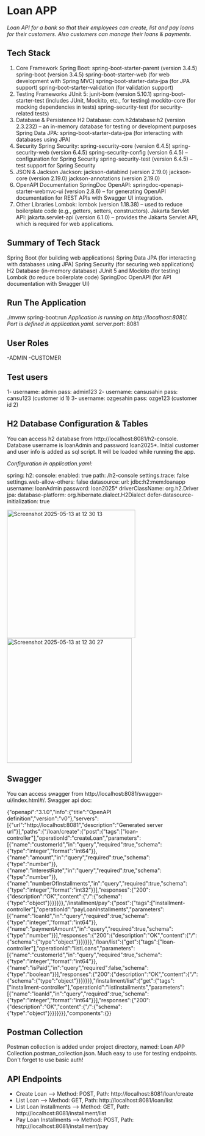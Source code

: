 # **Loan APP**

*Loan API for a bank so that their employees can create, list and pay loans for their customers. Also customers can manage their loans & payments.*

## **Tech Stack**

1. Core Framework
Spring Boot:
spring-boot-starter-parent (version 3.4.5)
spring-boot (version 3.4.5)
spring-boot-starter-web (for web development with Spring MVC)
spring-boot-starter-data-jpa (for JPA support)
spring-boot-starter-validation (for validation support)
2. Testing Frameworks
JUnit 5:
junit-bom (version 5.10.1)
spring-boot-starter-test (includes JUnit, Mockito, etc., for testing)
mockito-core (for mocking dependencies in tests)
spring-security-test (for security-related tests)
3. Database & Persistence
H2 Database:
com.h2database:h2 (version 2.3.232) – an in-memory database for testing or development purposes
Spring Data JPA:
spring-boot-starter-data-jpa (for interacting with databases using JPA)
4. Security
Spring Security:
spring-security-core (version 6.4.5)
spring-security-web (version 6.4.5)
spring-security-config (version 6.4.5) – configuration for Spring Security
spring-security-test (version 6.4.5) – test support for Spring Security
5. JSON & Jackson
Jackson:
jackson-databind (version 2.19.0)
jackson-core (version 2.19.0)
jackson-annotations (version 2.19.0)
6. OpenAPI Documentation
SpringDoc OpenAPI:
springdoc-openapi-starter-webmvc-ui (version 2.8.6) – for generating OpenAPI documentation for REST APIs with Swagger UI integration.
7. Other Libraries
Lombok:
lombok (version 1.18.38) – used to reduce boilerplate code (e.g., getters, setters, constructors).
Jakarta Servlet API:
jakarta.servlet-api (version 6.1.0) – provides the Jakarta Servlet API, which is required for web applications.

## **Summary of Tech Stack**

Spring Boot (for building web applications)
Spring Data JPA (for interacting with databases using JPA)
Spring Security (for securing web applications)
H2 Database (in-memory database)
JUnit 5 and Mockito (for testing)
Lombok (to reduce boilerplate code)
SpringDoc OpenAPI (for API documentation with Swagger UI)

## **Run The Application**

 ./mvnw spring-boot:run
*Application is running on http://localhost:8081/. Port is defined in application.yaml.*
server.port: 8081

## **User Roles**

-ADMIN
-CUSTOMER

## **Test users**

1- username: admin pass: admin123
2- username: cansusahin pass: cansu123 (customer id 1)
3- username: ozgesahin pass: ozge123 (customer id 2)

## **H2 Database Configuration & Tables**

You can access h2 database from http://localhost:8081/h2-console. Database username is loanAdmin and password loan2025*. Initial customer and user info is added as sql script. It will be loaded while running the app.

*Configuration in application.yaml:*

spring:
  h2:
    console:
      enabled: true
      path: /h2-console
      settings.trace: false
      settings.web-allow-others: false
  datasource:
    url: jdbc:h2:mem:loanapp
    username: loanAdmin
    password: loan2025*
    driverClassName: org.h2.Driver
  jpa:
    database-platform: org.hibernate.dialect.H2Dialect
    defer-datasource-initialization: true

<img width="336" alt="Screenshot 2025-05-13 at 12 30 13" src="https://github.com/user-attachments/assets/e16bff94-1137-4c69-9793-65f005f7bd44" />

<img width="327" alt="Screenshot 2025-05-13 at 12 30 27" src="https://github.com/user-attachments/assets/2aed5586-1d98-406a-86fe-f933c8a21ce5" />

## **Swagger**

You can access swagger from http://localhost:8081/swagger-ui/index.html#/.
Swagger api doc:

{"openapi":"3.1.0","info":{"title":"OpenAPI definition","version":"v0"},"servers":[{"url":"http://localhost:8081","description":"Generated server url"}],"paths":{"/loan/create":{"post":{"tags":["loan-controller"],"operationId":"createLoan","parameters":[{"name":"customerId","in":"query","required":true,"schema":{"type":"integer","format":"int64"}},{"name":"amount","in":"query","required":true,"schema":{"type":"number"}},{"name":"interestRate","in":"query","required":true,"schema":{"type":"number"}},{"name":"numberOfInstallments","in":"query","required":true,"schema":{"type":"integer","format":"int32"}}],"responses":{"200":{"description":"OK","content":{"*/*":{"schema":{"type":"object"}}}}}}},"/installment/pay":{"post":{"tags":["installment-controller"],"operationId":"payLoanInstallments","parameters":[{"name":"loanId","in":"query","required":true,"schema":{"type":"integer","format":"int64"}},{"name":"paymentAmount","in":"query","required":true,"schema":{"type":"number"}}],"responses":{"200":{"description":"OK","content":{"*/*":{"schema":{"type":"object"}}}}}}},"/loan/list":{"get":{"tags":["loan-controller"],"operationId":"listLoans","parameters":[{"name":"customerId","in":"query","required":true,"schema":{"type":"integer","format":"int64"}},{"name":"isPaid","in":"query","required":false,"schema":{"type":"boolean"}}],"responses":{"200":{"description":"OK","content":{"*/*":{"schema":{"type":"object"}}}}}}},"/installment/list":{"get":{"tags":["installment-controller"],"operationId":"listInstallments","parameters":[{"name":"loanId","in":"query","required":true,"schema":{"type":"integer","format":"int64"}}],"responses":{"200":{"description":"OK","content":{"*/*":{"schema":{"type":"object"}}}}}}}},"components":{}}

## **Postman Collection**

Postman collection is added under project directory, named: Loan APP Collection.postman_collection.json. Much easy to use for testing endpoints. Don't forget to use basic auth!

## **API Endpoints**

- Create Loan --> Method: POST, Path: http://localhost:8081/loan/create
- List Loan --> Method: GET, Path: http://localhost:8081/loan/list
- List Loan Installments --> Method: GET, Path: http://localhost:8081/installment/list
- Pay Loan Installments --> Method: POST, Path: http://localhost:8081/installment/pay
